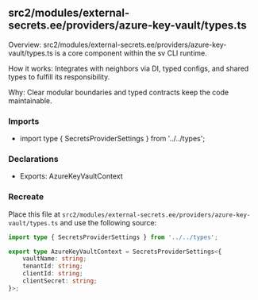 ## src2/modules/external-secrets.ee/providers/azure-key-vault/types.ts

Overview: src2/modules/external-secrets.ee/providers/azure-key-vault/types.ts is a core component within the sv CLI runtime.

How it works: Integrates with neighbors via DI, typed configs, and shared types to fulfill its responsibility.

Why: Clear modular boundaries and typed contracts keep the code maintainable.

### Imports

- import type { SecretsProviderSettings } from '../../types';

### Declarations

- Exports: AzureKeyVaultContext

### Recreate

Place this file at `src2/modules/external-secrets.ee/providers/azure-key-vault/types.ts` and use the following source:

```ts
import type { SecretsProviderSettings } from '../../types';

export type AzureKeyVaultContext = SecretsProviderSettings<{
	vaultName: string;
	tenantId: string;
	clientId: string;
	clientSecret: string;
}>;

```
